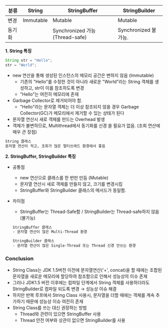 | 분류 | String | StringBuffer | StringBuilder |
| --- | --- | --- | --- |
| 변경 | Immutable | Mutable | Mutable |
| 동기화 |  | Synchronized 가능 (Thread-safe) | Synchronized 불가능. |

**1. String 특징**

```java
String str = "Hello";
str = "World";
```

- new 연산을 통해 생성된 인스턴스의 메모리 공간은 변하지 않음 (Immutable)
    - 기존의 "Hello"를 수정한 것이 아니라 새로운 "World"라는 String 객체를 생성하고, str이 이를 참조하도록 변경
    - "Hello"는 여전히 메모리에 존재
- Garbage Collector로 제거되어야 함.
    - "Hello"라는 문자열 객체는 더 이상 참조되지 않을 경우 Garbage Collector(GC)가 메모리에서 제거할 수 있는 상태가 된다
- 문자열 연산시 새로 객체를 만드는 Overhead 발생
- 객체가 불변하므로, Multithread에서 동기화를 신경 쓸 필요가 없음. (조회 연산에 매우 큰 장점)

```bash
String 클래스
문자열 연산이 적고, 조회가 많은 멀티쓰레드 환경에서 좋음
```

**2. StringBuffer, StringBuilder 특징**

- 공통점
    - new 연산으로 클래스를 한 번만 만듬 (Mutable)
    - 문자열 연산시 새로 객체를 만들지 않고, 크기를 변경시킴
    - StringBuffer와 StringBuilder 클래스의 메서드가 동일함.
- 차이점
    - StringBuffer는 Thread-Safe함 / StringBuilder는 Thread-safe하지 않음 (불가능)
    
    ```bash
    StringBuffer 클래스
    - 문자열 연산이 많은 Multi-Thread 환경
    
    StringBuilder 클래스
    - 문자열 연산이 많은 Single-Thread 또는 Thread 신경 안쓰는 환경
    ```

### **Conclusion**

- String Class는 JDK 1.5버전 이전에 문자열연산('+', concat)을 할 때에는 조합된 문자열을 새로운 메모리에 할당하여 참조함으로 인해서 성능상의 이슈 존재
- 그러나 JDK1.5 버전 이후에는 컴파일 단계에서 String 객체를 사용하더라도 StringBuilder로 컴파일 되도록 변경 → 성능상 이슈 해결
- 하지만 반복 루프에서 String Class 사용시, 문자열을 더할 때에는 객체를 계속 추가하기 때문에 성능상 이슈 여전히 존재
- String Class를 쓰는 대신 권장하는 방법
    - Thread와 관련이 있으면 StringBuffer 사용
    - Thread 안전 여부와 상관이 없으면 StringBuilder를 사용
